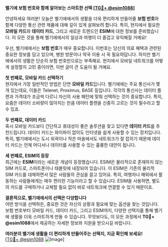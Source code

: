 **벨기에 보험 번호와 함께 알아보는 스마트한 선택 [[TG💪+ @esim1088](https://t.me/s/esim1088)]**

안녕하세요 여러분! 오늘은 벨기에에서의 생활을 더욱 편리하게 만들어줄 **보험 번호**와 함께 다양한 통신 관련 제품에 대해 깊이 있게 살펴보려 합니다. 특히, 현지에서 필요한 **모바일 카드**와 **데이터 카드**, 그리고 새로운 트렌드인 **ESIM**에 대한 정보를 준비했습니다. 이 모든 것을 통해 벨기에에서의 일상과 여행이 더 즐겁고 유익해질 거예요!

우선, 벨기에에서는 **보험 번호**가 매우 중요합니다. 이번호는 당신의 의료 혜택과 관련된 중요한 정보를 담고 있으며, 병원 방문이나 약국 이용 시 꼭 필요하답니다. 하지만 벨기에에서의 생활은 단순히 보험 번호만으로는 부족해요. 현지에서 모바일 네트워크를 어떻게 설정할지 고민 중이라면, 이번 글이 큰 도움이 될 거예요.

**첫 번째로, 모바일 카드 선택하기**  
현지에서 가장 일반적인 방법은 단연 **모바일 카드**입니다. 벨기에에는 주요 통신사가 몇 개 있는데요, 이들은 Telenet, Proximus, BASE 등입니다. 각각의 통신사는 데이터 플랜과 가격대가 조금씩 다르니 자신의 사용 패턴에 맞춰 선택하는 것이 중요합니다. 특히, 요즘은 데이터 소비량이 많아지는 만큼 데이터 플랜을 신중히 고르는 것이 필수라고 할 수 있죠. 

**두 번째로, 데이터 카드**  
혹시 모바일 카드보다 간단하고 휴대성이 좋은 솔루션을 찾고 있다면 **데이터 카드**를 추천드립니다. 데이터 카드는 와이파이 없이도 인터넷을 쉽게 사용할 수 있는 장치입니다. 특히, 벨기에에서는 도시 외곽이나 작은 마을에서도 네트워크가 잘 잡히기 때문에 데이터 카드는 언제 어디서나 데이터를 사용할 수 있는 훌륭한 대안이 됩니다.

**세 번째로, ESIM의 등장**  
최근에는 **ESIM**이라는 새로운 개념이 등장했습니다. ESIM은 물리적으로 존재하지 않는 SIM 카드로, 스마트폰이나 태블릿에 내장되어 있습니다. 이 ESIM은 기존의 물리적 SIM 카드를 대체하면서 많은 사람들의 관심을 끌고 있어요. 특히, 여행자나 해외에서 활동하는 사람들에게는 매우 편리한 기능이라고 할 수 있습니다. ESIM을 사용하면, 별도의 카드를 구매하거나 교체할 필요 없이 바로 네트워크에 연결할 수 있기 때문이죠.

**결론적으로, 벨기에에서의 선택은 다양합니다**  
어떤 방식을 선택하든, 중요한 것은 자신의 상황과 필요에 맞는 옵션을 찾는 것입니다. 보험 번호부터 모바일 카드, 데이터 카드, 그리고 ESIM까지, 다양한 선택지를 통해 벨기에 생활을 더욱 스마트하게 만들 수 있습니다. 무엇보다도, 이 모든 과정에서 **TG💪+ @esim1088**에서 제공하는 자세한 정보와 지원을 받으시길 바랍니다.

**여러분의 벨기에 생활을 더 편리하게 만들어주는 선택지, 지금 확인해 보세요!**  
[[TG💪+ @esim1088](https://t.me/s/esim1088) ![Image](https://i.postimg.cc/Y0z9fWf4/image.png)]